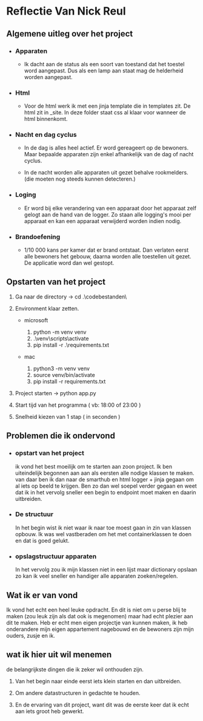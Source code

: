 # Reflectie Van Nick Reul

## Algemene uitleg over het project

- ### Apparaten

  - Ik dacht aan de status als een soort van toestand dat het toestel word aangepast. Dus als een lamp aan staat mag de helderheid worden aangepast.

- ### Html

  - Voor de html werk ik met een jinja template die in templates zit. De html zit in \_site. In deze folder staat css al klaar voor wanneer de html binnenkomt.

- ### Nacht en dag cyclus

  - In de dag is alles heel actief. Er word gereageert op de bewoners. Maar bepaalde apparaten zijn enkel afhankelijk van de dag of nacht cyclus.

  - In de nacht worden alle apparaten uit gezet behalve rookmelders. (die moeten nog steeds kunnen detecteren.)

- ### Loging

  - Er word bij elke verandering van een apparaat door het apparaat zelf gelogt aan de hand van de logger. Zo staan alle logging's mooi per apparaat en kan een apparaat verwijderd worden indien nodig.

- ### Brandoefening
  - 1/10 000 kans per kamer dat er brand ontstaat. Dan verlaten eerst alle bewoners het gebouw, daarna worden alle toestellen uit gezet. De applicatie word dan wel gestopt.

## Opstarten van het project

1. Ga naar de directory -> cd .\codebestanden\
1. Environment klaar zetten.

   - microsoft

     1. python -m venv venv
     1. .\venv\scripts\activate
     1. pip install -r .\requirements.txt

   - mac
     1. python3 -m venv venv
     1. source venv/bin/activate
     1. pip install -r requirements.txt

1. Project starten -> python app.py
1. Start tijd van het programma ( vb: 18:00 of 23:00 )
1. Snelheid kiezen van 1 stap ( in seconden )

## Problemen die ik ondervond

- ### opstart van het project

  ik vond het best moeilijk om te starten aan zoon project. Ik ben uiteindelijk begonnen aan aan als eersten alle nodige klassen te maken. van daar ben ik dan naar de smarthub en html logger + jinja gegaan om al iets op beeld te krijgen. Ben zo dan wel soepel verder gegaan en weet dat ik in het vervolg sneller een begin to endpoint moet maken en daarin uitbreiden.

- ### De structuur

  In het begin wist ik niet waar ik naar toe moest gaan in zin van klassen opbouw. Ik was wel vastberaden om het met containerklassen te doen en dat is goed gelukt.

- ### opslagstructuur apparaten

  In het vervolg zou ik mijn klassen niet in een lijst maar dictionary opslaan zo kan ik veel sneller en handiger alle apparaten zoeken/regelen.

## Wat ik er van vond

Ik vond het echt een heel leuke opdracht. En dit is niet om u perse blij te maken (zou leuk zijn als dat ook is megenomen) maar had echt plezier aan dit te maken. Heb er echt men eigen projectje van kunnen maken, ik heb onderandere mijn eigen appartement nagebouwd en de bewoners zijn mijn ouders, zusje en ik.

## wat ik hier uit wil menemen

de belangrijkste dingen die ik zeker wil onthouden zijn.

1. Van het begin naar einde eerst iets klein starten en dan uitbreiden.

1. Om andere datastructuren in gedachte te houden.

1. En de ervaring van dit project, want dit was de eerste keer dat ik echt aan iets groot heb gewerkt.
